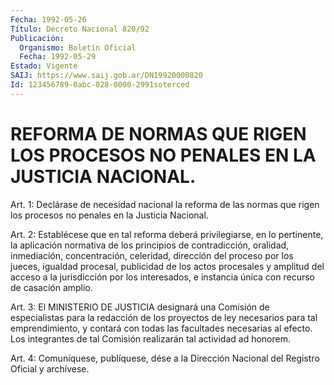 ```yaml
---
Fecha: 1992-05-26
Título: Decreto Nacional 820/92
Publicación:
  Organismo: Boletín Oficial
  Fecha: 1992-05-29
Estado: Vigente
SAIJ: https://www.saij.gob.ar/DN19920000820
Id: 123456789-0abc-028-0000-2991soterced
---
```

# REFORMA DE NORMAS QUE RIGEN LOS PROCESOS NO PENALES EN LA JUSTICIA NACIONAL.

<a id="1"></a>
Art.  1:  Declárase de necesidad nacional la reforma de las normas que rigen los  procesos  no  penales  en la Justicia Nacional.

<a id="2"></a>
Art. 2: Establécese que en tal reforma deberá privilegiarse, en lo  pertinente,  la  aplicación  normativa  de  los  principios  de contradicción,  oralidad,  inmediación,  concentración,  celeridad, dirección    del    proceso  por  los  jueces,  igualdad  procesal, publicidad de los actos  procesales  y  amplitud  del  acceso  a la jurisdicción por los interesados, e instancia única con recurso  de casación amplio.

<a id="3"></a>
Art.  3:  El  MINISTERIO DE JUSTICIA designará una Comisión de especialistas para la  redacción de los proyectos de ley necesarios para  tal  emprendimiento,  y  contará  con  todas  las  facultades necesarias al  efecto.  Los  integrantes de tal Comisión realizarán tal actividad ad honorem.

<a id="4"></a>
Art.  4: Comuníquese, publíquese, dése a la Dirección Nacional del Registro Oficial y archívese.